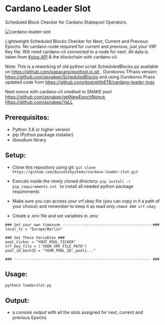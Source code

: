 # Cardano Leader Slot
Scheduled Block Checker for Cardano Stakepool Operators. 

![cardano-leader-slot](https://user-images.githubusercontent.com/82296005/195933862-96568b7d-4378-42a5-90a7-47195051889a.png)


Lightweight Scheduled Blocks Checker for Next, Current and Previous Epochs.
No cardano-node required for current and previous, just your VRF Key file. Will need cardano-cli connected to a node for next. All data is taken from [Koios API](https://www.koios.rest/) & the blockchain with cardano-cli.

Note: This is a reworking of old python script ScheduledBlocks.py 
available on https://github.com/papacarp/pooltool.io.git , Ouroboros TPraos version: https://github.com/asnakep/ScheduledBlocks and using Ouroboros Praos updated code from https://github.com/dostrelith678/cardano-leader-logs

Next nonce with cardano-cli credited to SNAKE pool https://github.com/asnakep/getNewEpochNonce, https://github.com/asnakep/YaLL


## Prerequisites:
- Python 3.8 or higher version
- pip (Python package installer)
- libsodium library

## Setup:

- Clone this repository using git: ``` git clone https://github.com/QuixoteSystems/cardano-leader-slot.git ```
- Execute inside the newly cloned directory: ```pip install -r pip_requirements.txt ```  to install all needed python package requirements
- Make sure you can access your vrf.skey file (you can copy in it a path of your choice) and remember to keep it as read only ``` chmod 400 vrf.skey ```

- Create a .env file and set variables in .env:

~~~
### Set your own timezone -----------------------------------------###
local_tz = "Europe/Berlin"

### Set These Variables ###
pool_ticker = "YOUT_POOL_TICKER"
vrf_key_file = ('YOUR_VRF_FILE_PATH')
pool_id_bech32 = "YOUR_POOL_ID:_pool1..."

### -------------------------------------------------------------- ###
~~~


## Usage:

``` python3 leaderslot.py ```


## Output: 
- a *console output* with all the slots assigned for next, current and previous Epochs
